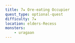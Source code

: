 ```yaml
---
title: 7★ Ore-eating Occupier
quest_type: optional-quest
difficulty: 7★
location: elders-Recess
monsters:
    - uragaan
---
```

